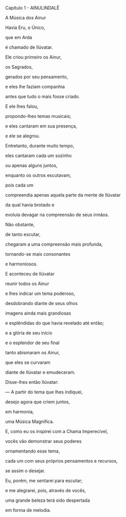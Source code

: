 Capítulo 1 - AINULINDALË

A Música dos Ainur

Havia Eru, o Único,

que em Arda

é chamado de Ilúvatar.

Ele criou primeiro os Ainur,

 os Sagrados,

gerados por seu pensamento,

e eles lhe faziam companhia

antes que tudo o mais fosse criado.

E ele lhes falou,

 propondo-lhes temas musicais;

e eles cantaram em sua presença,

e ele se alegrou.

Entretanto, durante muito tempo,

 eles cantaram cada um sozinho

ou apenas alguns juntos,

enquanto os outros escutavam,

pois cada um

compreendia apenas aquela parte da mente de Ilúvatar

da qual havia brotado e

evoluía devagar na compreensão de seus irmãos.

Não obstante,

de tanto escutar,

chegaram a uma compreensão mais profunda,

tornando-se mais consonantes

e harmoniosos.

E aconteceu de Ilúvatar

 reunir todos os Ainur

 e lhes indicar um tema poderoso,

 desdobrando diante de seus olhos

 imagens ainda mais grandiosas

 e esplêndidas do que havia revelado até então;

e a glória de seu início

e o esplendor de seu final

 tanto abismaram os Ainur,

que eles se curvaram

diante de Ilúvatar e emudeceram.

Disse-lhes então Ilúvatar:

— A partir do tema que lhes indiquei,

desejo agora que criem juntos,

em harmonia,

uma Música Magnífica.

E, como eu os inspirei com a Chama Imperecível,

vocês vão demonstrar seus poderes

ornamentando esse tema,

cada um com seus próprios pensamentos e recursos,

se assim o desejar.

Eu, porém, me sentarei para escutar;

e me alegrarei, pois, através de vocês,

uma grande beleza terá sido despertada

em forma de melodia.
